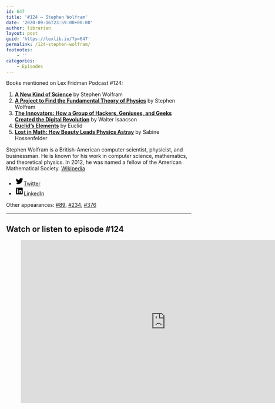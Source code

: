 ```yaml
---
id: 647
title: '#124 – Stephen Wolfram'
date: '2020-09-16T23:59:00+00:00'
author: librarian
layout: post
guid: 'https://lexlib.io/?p=647'
permalink: /124-stephen-wolfram/
footnotes:
    - ''
categories:
    - Episodes
---
```


Books mentioned on Lex Fridman Podcast #124:

1. <b><a href="https://amzn.to/3XNfTft" target="_blank" rel="sponsored noopener noreferrer">A New Kind of Science</a></b> by Stephen Wolfram
2. <b><a href="https://amzn.to/3OSdfky" target="_blank" rel="sponsored noopener noreferrer">A Project to Find the Fundamental Theory of Physics</a></b> by Stephen Wolfram
3. <b><a href="https://amzn.to/3XJp7Ju" target="_blank" rel="sponsored noopener noreferrer">The Innovators: How a Group of Hackers, Geniuses, and Geeks Created the Digital Revolution</a></b> by Walter Isaacson
4. <b><a href="https://amzn.to/3ucw08F" target="_blank" rel="sponsored noopener noreferrer">Euclid’s Elements</a></b> by Euclid
5. <b><a href="https://amzn.to/3XF5u5v" target="_blank" rel="sponsored noopener noreferrer">Lost in Math: How Beauty Leads Physics Astray</a></b> by Sabine Hossenfelder

<!--more-->

Stephen Wolfram is a British-American computer scientist, physicist, and businessman. He is known for his work in computer science, mathematics, and theoretical physics. In 2012, he was named a fellow of the American Mathematical Society. [Wikipedia](https://en.wikipedia.org/wiki/Stephen_Wolfram)

- [<svg aria-hidden="true" focusable="false" height="24" version="1.1" viewbox="0 0 24 24" width="24" xmlns="http://www.w3.org/2000/svg"><path d="M22.23,5.924c-0.736,0.326-1.527,0.547-2.357,0.646c0.847-0.508,1.498-1.312,1.804-2.27 c-0.793,0.47-1.671,0.812-2.606,0.996C18.324,4.498,17.257,4,16.077,4c-2.266,0-4.103,1.837-4.103,4.103 c0,0.322,0.036,0.635,0.106,0.935C8.67,8.867,5.647,7.234,3.623,4.751C3.27,5.357,3.067,6.062,3.067,6.814 c0,1.424,0.724,2.679,1.825,3.415c-0.673-0.021-1.305-0.206-1.859-0.513c0,0.017,0,0.034,0,0.052c0,1.988,1.414,3.647,3.292,4.023 c-0.344,0.094-0.707,0.144-1.081,0.144c-0.264,0-0.521-0.026-0.772-0.074c0.522,1.63,2.038,2.816,3.833,2.85 c-1.404,1.1-3.174,1.756-5.096,1.756c-0.331,0-0.658-0.019-0.979-0.057c1.816,1.164,3.973,1.843,6.29,1.843 c7.547,0,11.675-6.252,11.675-11.675c0-0.178-0.004-0.355-0.012-0.531C20.985,7.47,21.68,6.747,22.23,5.924z"></path></svg><span class="wp-block-social-link-label screen-reader-text">Twitter</span>](https://twitter.com/stephen_wolfram)
- [<svg aria-hidden="true" focusable="false" height="24" version="1.1" viewbox="0 0 24 24" width="24" xmlns="http://www.w3.org/2000/svg"><path d="M19.7,3H4.3C3.582,3,3,3.582,3,4.3v15.4C3,20.418,3.582,21,4.3,21h15.4c0.718,0,1.3-0.582,1.3-1.3V4.3 C21,3.582,20.418,3,19.7,3z M8.339,18.338H5.667v-8.59h2.672V18.338z M7.004,8.574c-0.857,0-1.549-0.694-1.549-1.548 c0-0.855,0.691-1.548,1.549-1.548c0.854,0,1.547,0.694,1.547,1.548C8.551,7.881,7.858,8.574,7.004,8.574z M18.339,18.338h-2.669 v-4.177c0-0.996-0.017-2.278-1.387-2.278c-1.389,0-1.601,1.086-1.601,2.206v4.249h-2.667v-8.59h2.559v1.174h0.037 c0.356-0.675,1.227-1.387,2.526-1.387c2.703,0,3.203,1.779,3.203,4.092V18.338z"></path></svg><span class="wp-block-social-link-label screen-reader-text">LinkedIn</span>](https://www.linkedin.com/in/stephenwolfram/)

Other appearances: [\#89](/89-stephen-wolfram/), [\#234](/234-stephen-wolfram/), [\#376](/376-stephen-wolfram/)

- - - - - -

## Watch or listen to episode #124

<figure class="wp-block-embed is-type-video is-provider-youtube wp-block-embed-youtube wp-embed-aspect-16-9 wp-has-aspect-ratio"><div class="wp-block-embed__wrapper"><iframe allow="accelerometer; autoplay; clipboard-write; encrypted-media; gyroscope; picture-in-picture; web-share" allowfullscreen="" frameborder="0" height="443" loading="lazy" src="https://www.youtube.com/embed/-t1_ffaFXao?feature=oembed" title="Stephen Wolfram: Fundamental Theory of Physics, Life, and the Universe | Lex Fridman Podcast #124" width="788"></iframe></div></figure>